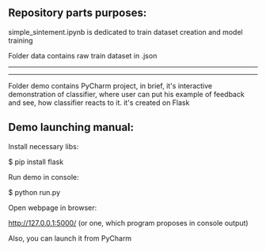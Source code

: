 
Repository parts purposes:
--------------------------

simple_sintement.ipynb is dedicated to train dataset creation and model training

Folder data contains raw train dataset in .json

---------------------------------------------------------------------------------------
---------------------------------------------------------------------------------------

Folder demo contains PyCharm project, in brief, it's interactive demonstration of classifier, where user can put his example of feedback and see, how classifier reacts to it. it's created on Flask


Demo launching manual:
---------------------

Install necessary libs:

$ pip install flask

Run demo in console:

$ python run.py

Open webpage in browser:

http://127.0.0.1:5000/   (or one, which program proposes in console output)



Also, you can launch it from PyCharm
